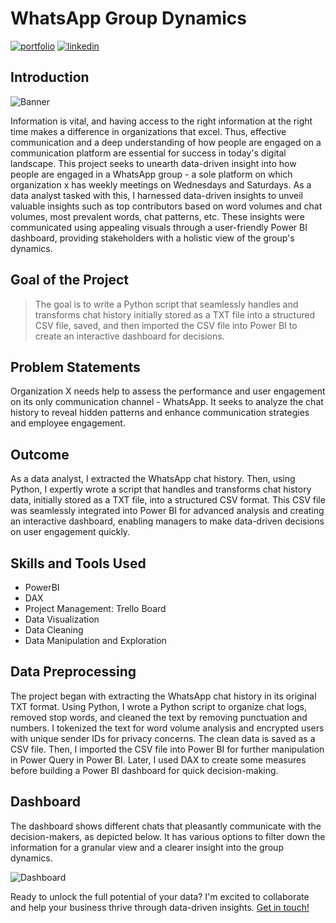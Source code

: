 # WhatsApp Group Dynamics

[![portfolio](https://img.shields.io/badge/my_portfolio-000?style=for-the-badge&logo=ko-fi&logoColor=white)](https://bankoleridwan.github.io/)
[![linkedin](https://img.shields.io/badge/linkedin-0A66C2?style=for-the-badge&logo=linkedin&logoColor=white)](https://www.linkedin.com/in/bankoleridwan/)


## Introduction
![Banner](https://raw.githubusercontent.com/bankoleridwan/User-Engagement-Analysis/main/img/whatsapp.jpg)

Information is vital, and having access to the right information at the right time makes a difference in organizations that excel. Thus, effective communication and a deep understanding of how people are engaged on a communication platform are essential for success in today's digital landscape. This project seeks to unearth data-driven insight into how people are engaged in a WhatsApp group - a sole platform on which organization x has weekly meetings on Wednesdays and Saturdays. As a data analyst tasked with this, I harnessed data-driven insights to unveil valuable insights such as top contributors based on word volumes and chat volumes, most prevalent words, chat patterns, etc. These insights were communicated using appealing visuals through a user-friendly Power BI dashboard, providing stakeholders with a holistic view of the group's dynamics.


## Goal of the Project

> The goal is to write a Python script that seamlessly handles and transforms chat history initially stored as a TXT file into a structured CSV file, saved, and then imported the CSV file into Power BI to create an interactive dashboard for decisions.

## Problem Statements

Organization X needs help to assess the performance and user engagement on its only communication channel - WhatsApp. It seeks to analyze the chat history to reveal hidden patterns and enhance communication strategies and employee engagement.

## Outcome

As a data analyst, I extracted the WhatsApp chat history. Then, using Python, I expertly wrote a script that handles and transforms chat history data, initially stored as a TXT file, into a structured CSV format. This CSV file was seamlessly integrated into Power BI for advanced analysis and creating an interactive dashboard, enabling managers to make data-driven decisions on user engagement quickly. 


## Skills and Tools Used
* PowerBI
* DAX
* Project Management: Trello Board
* Data Visualization
* Data Cleaning
* Data Manipulation and Exploration 

## Data Preprocessing

The project began with extracting the WhatsApp chat history in its original TXT format. Using Python, I wrote a Python script to organize chat logs, removed stop words, and cleaned the text by removing punctuation and numbers. I tokenized the text for word volume analysis and encrypted users with unique sender IDs for privacy concerns. The clean data is saved as a CSV file. Then, I imported the CSV file into Power BI for further manipulation in Power Query in Power BI. Later, I used DAX to create some measures before building a Power BI dashboard for quick decision-making.


## Dashboard

The dashboard shows different chats that pleasantly communicate with the decision-makers, as depicted below. It has various options to filter down the information for a granular view and a clearer insight into the group dynamics. 


![Dashboard](https://raw.githubusercontent.com/bankoleridwan/User-Engagement-Analysis/main/img/whatsapp%20dashboard.jpg)




Ready to unlock the full potential of your data? I'm excited to collaborate and help your business thrive through data-driven insights. [Get in touch!](https://bankoleridwan.github.io/#contact:~:text=My%20Resume-,Contact%20Me,-Ready%20to%20unlock)
